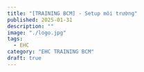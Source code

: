 ```yaml
---
title: "[TRAINING BCM] - Setup môi trường"
published: 2025-01-31
description: ""
image: "./logo.jpg"
tags:
  - EHC
category: "EHC TRAINING BCM"
draft: true
---
```

